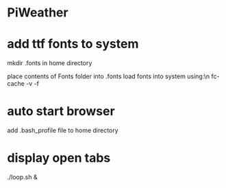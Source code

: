 # PiWeather

# add ttf fonts to system
mkdir .fonts in home directory

place contents of Fonts folder into .fonts
load fonts into system using:\n
fc-cache -v -f

# auto start browser
add .bash_profile file to home directory

# display open tabs
./loop.sh &
